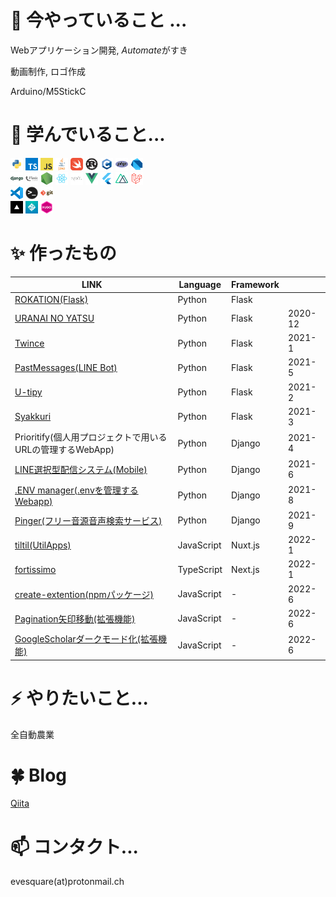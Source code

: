 # 🔭 今やっていること ...

Webアプリケーション開発, *Automate*がすき

動画制作, ロゴ作成

Arduino/M5StickC

# 🌱 学んでいること...

<div>
<code><img height="20" src="https://raw.githubusercontent.com/github/explore/80688e429a7d4ef2fca1e82350fe8e3517d3494d/topics/python/python.png"></code>
<code><img height="20" src="https://raw.githubusercontent.com/github/explore/80688e429a7d4ef2fca1e82350fe8e3517d3494d/topics/typescript/typescript.png"></code>
<code><img height="20" src="https://raw.githubusercontent.com/github/explore/80688e429a7d4ef2fca1e82350fe8e3517d3494d/topics/javascript/javascript.png"></code>
<code><img height="20" src="https://raw.githubusercontent.com/github/explore/80688e429a7d4ef2fca1e82350fe8e3517d3494d/topics/java/java.png"></code>
<code><img height="20" src="https://raw.githubusercontent.com/github/explore/80688e429a7d4ef2fca1e82350fe8e3517d3494d/topics/swift/swift.png"></code>
<code><img height="20" src="https://raw.githubusercontent.com/github/explore/80688e429a7d4ef2fca1e82350fe8e3517d3494d/topics/rust/rust.png"></code>
<code><img height="20" src="https://raw.githubusercontent.com/github/explore/80688e429a7d4ef2fca1e82350fe8e3517d3494d/topics/c/c.png"></code>
<code><img height="20" src="https://raw.githubusercontent.com/github/explore/80688e429a7d4ef2fca1e82350fe8e3517d3494d/topics/php/php.png"></code>
<code><img height="20" src="https://raw.githubusercontent.com/github/explore/80688e429a7d4ef2fca1e82350fe8e3517d3494d/topics/dart/dart.png"></code>
</div>

<div>
<code><img height="20" src="https://raw.githubusercontent.com/github/explore/80688e429a7d4ef2fca1e82350fe8e3517d3494d/topics/django/django.png"></code>
<code><img height="20" src="https://raw.githubusercontent.com/github/explore/80688e429a7d4ef2fca1e82350fe8e3517d3494d/topics/flask/flask.png"></code> 
<code><img height="20" src="https://raw.githubusercontent.com/github/explore/80688e429a7d4ef2fca1e82350fe8e3517d3494d/topics/nodejs/nodejs.png"></code>
<code><img height="20" src="https://raw.githubusercontent.com/github/explore/80688e429a7d4ef2fca1e82350fe8e3517d3494d/topics/react/react.png"></code>
<code><img height="20" src="https://raw.githubusercontent.com/github/explore/28b02bbc9ad9f7a503c43775aebeb515dc2da5fc/topics/nextjs/nextjs.png"></code>
<code><img height="20" src="https://raw.githubusercontent.com/github/explore/80688e429a7d4ef2fca1e82350fe8e3517d3494d/topics/vue/vue.png"></code>
<code><img height="20" src="https://raw.githubusercontent.com/github/explore/80688e429a7d4ef2fca1e82350fe8e3517d3494d/topics/flutter/flutter.png"></code>
<code><img height="20" src="https://raw.githubusercontent.com/github/explore/37f1f9609f5c48a47f4d9c1a916fc2069fd0141c/topics/nuxt/nuxt.png"></code>
<code><img height="20" src="https://raw.githubusercontent.com/github/explore/80688e429a7d4ef2fca1e82350fe8e3517d3494d/topics/laravel/laravel.png"></code>
</div>

<div>  
<code><img height="20" src="https://raw.githubusercontent.com/github/explore/80688e429a7d4ef2fca1e82350fe8e3517d3494d/topics/visual-studio-code/visual-studio-code.png"></code>
<code><img height="20" src="https://raw.githubusercontent.com/github/explore/80688e429a7d4ef2fca1e82350fe8e3517d3494d/topics/terminal/terminal.png"></code>
<code><img height="20" src="https://raw.githubusercontent.com/github/explore/80688e429a7d4ef2fca1e82350fe8e3517d3494d/topics/git/git.png"></code>
</div>

<div>
<code><img height="20" src="https://raw.githubusercontent.com/github/explore/3c66f1237835e0b877190fbea528d0ebece7bccf/topics/vercel/vercel.png"></code>
<code><img height="20" src="https://raw.githubusercontent.com/github/explore/f23f0ddbe494d51a2a8543f46bbe3ede37e5c609/topics/netlify/netlify.png"></code>
<code><img height="20" src="https://raw.githubusercontent.com/github/explore/9967ff963a55d73bded346dc749c6401e06417bf/topics/hugo/hugo.png"></code>
</div>

<!-- <div>
<img src="https://github.com/EveSquare/evesquare/blob/main/stack.png" alt="stack" style="width: 50%;" />
</div> -->

<!-- #[Prioritify(個人用プロジェクトで用いるURLの管理するWebApp)](http://prioritify.herokuapp.com/)  -->

# ✨ 作ったもの

| LINK                                                                                                                           |Language    |Framework| |
| ------------------------------------------------------------------------------------------------------------------------------ | ---------- | ------ |------ |
| [ROKATION(Flask)](https://sleepy-river-86061.herokuapp.com/)                                                                   | Python     | Flask  |
| [URANAI NO YATSU](https://enigmatic-brook-72697.herokuapp.com/)                                                                | Python     | Flask  |2020-12 |
| [Twince](https://t.co/lY1Ltrnsyc?amp=1)                                                                                        | Python     | Flask  | 2021-1|
| [PastMessages(LINE Bot)](https://time-capsule-messages.herokuapp.com)                                                          | Python     | Flask  | 2021-5|
| [U-tipy](https://u-tipy.herokuapp.com)                                                                                         | Python     | Flask  | 2021-2|
| [Syakkuri](https://syakkuri.herokuapp.com)                                                                                     | Python     | Flask | 2021-3|
| Prioritify(個人用プロジェクトで用いるURLの管理するWebApp)                                                                            | Python     | Django | 2021-4|
| [LINE選択型配信システム(Mobile)](https://kyouno.herokuapp.com/)                                                                   | Python     | Django | 2021-6|
| [.ENV manager(.envを管理するWebapp)](https://dotenv-manager.herokuapp.com)                                                       | Python     | Django | 2021-8|
| [Pinger(フリー音源音声検索サービス)](https://pinger-dev.herokuapp.com/)                                                             | Python     | Django | 2021-9|
| [tiltil(UtilApps)](https://tiltil.vercel.app/)                                                                                 | JavaScript  | Nuxt.js | 2022-1|
| [fortissimo](https://fortissimo.vercel.app/)                                                                                   | TypeScript  | Next.js | 2022-1|
| [create-extention(npmパッケージ)](https://github.com/EveSquare/create-extention)                                                 | JavaScript  |    -    | 2022-6|
| [Pagination矢印移動(拡張機能)](https://github.com/EveSquare/pagination-detector)                                                  | JavaScript |    -    | 2022-6|
| [GoogleScholarダークモード化(拡張機能)](https://github.com/EveSquare/google-scholar-darkmode-extension)                            | JavaScript |    -    | 2022-6|

# ⚡ やりたいこと...

全自動農業

# 🍀 Blog
[Qiita](https://qiita.com/EveSquare)

# 📫 コンタクト...

evesquare(at)protonmail.ch

